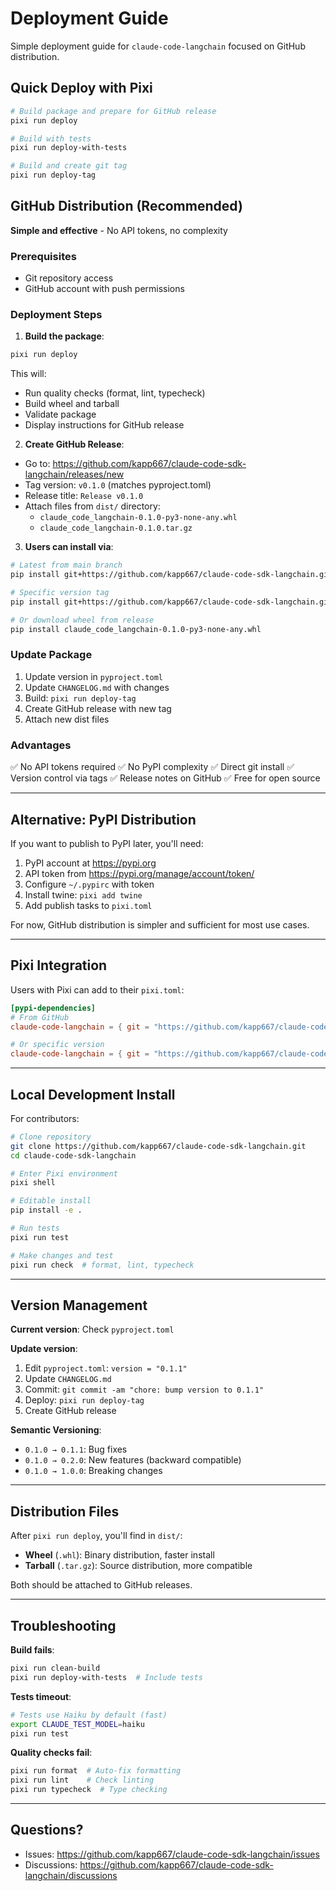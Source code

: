 # Deployment Guide

Simple deployment guide for `claude-code-langchain` focused on GitHub distribution.

## Quick Deploy with Pixi

```bash
# Build package and prepare for GitHub release
pixi run deploy

# Build with tests
pixi run deploy-with-tests

# Build and create git tag
pixi run deploy-tag
```

## GitHub Distribution (Recommended)

**Simple and effective** - No API tokens, no complexity

### Prerequisites

- Git repository access
- GitHub account with push permissions

### Deployment Steps

1. **Build the package**:
```bash
pixi run deploy
```

This will:
- Run quality checks (format, lint, typecheck)
- Build wheel and tarball
- Validate package
- Display instructions for GitHub release

2. **Create GitHub Release**:
- Go to: https://github.com/kapp667/claude-code-sdk-langchain/releases/new
- Tag version: `v0.1.0` (matches pyproject.toml)
- Release title: `Release v0.1.0`
- Attach files from `dist/` directory:
  - `claude_code_langchain-0.1.0-py3-none-any.whl`
  - `claude_code_langchain-0.1.0.tar.gz`

3. **Users can install via**:
```bash
# Latest from main branch
pip install git+https://github.com/kapp667/claude-code-sdk-langchain.git

# Specific version tag
pip install git+https://github.com/kapp667/claude-code-sdk-langchain.git@v0.1.0

# Or download wheel from release
pip install claude_code_langchain-0.1.0-py3-none-any.whl
```

### Update Package

1. Update version in `pyproject.toml`
2. Update `CHANGELOG.md` with changes
3. Build: `pixi run deploy-tag`
4. Create GitHub release with new tag
5. Attach new dist files

### Advantages

✅ No API tokens required
✅ No PyPI complexity
✅ Direct git install
✅ Version control via tags
✅ Release notes on GitHub
✅ Free for open source

---

## Alternative: PyPI Distribution

If you want to publish to PyPI later, you'll need:

1. PyPI account at https://pypi.org
2. API token from https://pypi.org/manage/account/token/
3. Configure `~/.pypirc` with token
4. Install twine: `pixi add twine`
5. Add publish tasks to `pixi.toml`

For now, GitHub distribution is simpler and sufficient for most use cases.

---

## Pixi Integration

Users with Pixi can add to their `pixi.toml`:

```toml
[pypi-dependencies]
# From GitHub
claude-code-langchain = { git = "https://github.com/kapp667/claude-code-sdk-langchain.git" }

# Or specific version
claude-code-langchain = { git = "https://github.com/kapp667/claude-code-sdk-langchain.git", tag = "v0.1.0" }
```

---

## Local Development Install

For contributors:

```bash
# Clone repository
git clone https://github.com/kapp667/claude-code-sdk-langchain.git
cd claude-code-sdk-langchain

# Enter Pixi environment
pixi shell

# Editable install
pip install -e .

# Run tests
pixi run test

# Make changes and test
pixi run check  # format, lint, typecheck
```

---

## Version Management

**Current version**: Check `pyproject.toml`

**Update version**:
1. Edit `pyproject.toml`: `version = "0.1.1"`
2. Update `CHANGELOG.md`
3. Commit: `git commit -am "chore: bump version to 0.1.1"`
4. Deploy: `pixi run deploy-tag`
5. Create GitHub release

**Semantic Versioning**:
- `0.1.0 → 0.1.1`: Bug fixes
- `0.1.0 → 0.2.0`: New features (backward compatible)
- `0.1.0 → 1.0.0`: Breaking changes

---

## Distribution Files

After `pixi run deploy`, you'll find in `dist/`:

- **Wheel** (`.whl`): Binary distribution, faster install
- **Tarball** (`.tar.gz`): Source distribution, more compatible

Both should be attached to GitHub releases.

---

## Troubleshooting

**Build fails**:
```bash
pixi run clean-build
pixi run deploy-with-tests  # Include tests
```

**Tests timeout**:
```bash
# Tests use Haiku by default (fast)
export CLAUDE_TEST_MODEL=haiku
pixi run test
```

**Quality checks fail**:
```bash
pixi run format  # Auto-fix formatting
pixi run lint    # Check linting
pixi run typecheck  # Type checking
```

---

## Questions?

- Issues: https://github.com/kapp667/claude-code-sdk-langchain/issues
- Discussions: https://github.com/kapp667/claude-code-sdk-langchain/discussions
